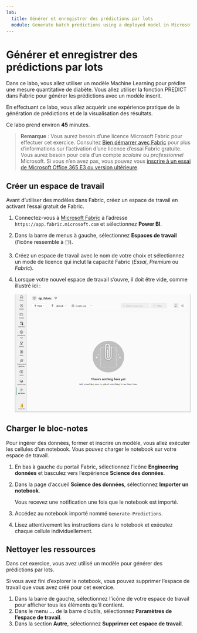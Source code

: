 ```yaml
---
lab:
  title: Générer et enregistrer des prédictions par lots
  module: Generate batch predictions using a deployed model in Microsoft Fabric
---
```


# Générer et enregistrer des prédictions par lots

Dans ce labo, vous allez utiliser un modèle Machine Learning pour prédire une mesure quantitative de diabète. Vous allez utiliser la fonction PREDICT dans Fabric pour générer les prédictions avec un modèle inscrit.

En effectuant ce labo, vous allez acquérir une expérience pratique de la génération de prédictions et de la visualisation des résultats.

Ce labo prend environ **45** minutes.

> **Remarque** : Vous aurez besoin d’une licence Microsoft Fabric pour effectuer cet exercice. Consultez [Bien démarrer avec Fabric](https://learn.microsoft.com/fabric/get-started/fabric-trial) pour plus d’informations sur l’activation d’une licence d’essai Fabric gratuite. Vous aurez besoin pour cela d’un compte *scolaire* ou *professionnel* Microsoft. Si vous n’en avez pas, vous pouvez vous [inscrire à un essai de Microsoft Office 365 E3 ou version ultérieure](https://www.microsoft.com/microsoft-365/business/compare-more-office-365-for-business-plans).

## Créer un espace de travail

Avant d’utiliser des modèles dans Fabric, créez un espace de travail en activant l’essai gratuit de Fabric.

1. Connectez-vous à [Microsoft Fabric](https://app.fabric.microsoft.com) à l’adresse `https://app.fabric.microsoft.com` et sélectionnez **Power BI**.
2. Dans la barre de menus à gauche, sélectionnez **Espaces de travail** (l’icône ressemble à &#128455;).
3. Créez un espace de travail avec le nom de votre choix et sélectionnez un mode de licence qui inclut la capacité Fabric (*Essai*, *Premium* ou *Fabric*).
4. Lorsque votre nouvel espace de travail s’ouvre, il doit être vide, comme illustré ici :

    ![Capture d’écran d’un espace de travail vide dans Power BI.](./Images/new-workspace.png)

## Charger le bloc-notes

Pour ingérer des données, former et inscrire un modèle, vous allez exécuter les cellules d’un notebook. Vous pouvez charger le notebook sur votre espace de travail.

1. En bas à gauche du portail Fabric, sélectionnez l’icône **Engineering données** et basculez vers l’expérience **Science des données**.
1. Dans la page d’accueil **Science des données**, sélectionnez **Importer un notebook**.

    Vous recevez une notification une fois que le notebook est importé.

1. Accédez au notebook importé nommé `Generate-Predictions`.

1. Lisez attentivement les instructions dans le notebook et exécutez chaque cellule individuellement.

## Nettoyer les ressources

Dans cet exercice, vous avez utilisé un modèle pour générer des prédictions par lots.

Si vous avez fini d’explorer le notebook, vous pouvez supprimer l’espace de travail que vous avez créé pour cet exercice.

1. Dans la barre de gauche, sélectionnez l’icône de votre espace de travail pour afficher tous les éléments qu’il contient.
2. Dans le menu **...** de la barre d’outils, sélectionnez **Paramètres de l’espace de travail**.
3. Dans la section **Autre**, sélectionnez **Supprimer cet espace de travail**.
